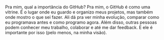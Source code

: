 Pra mim, qual a importância do GitHub?
Pra mim, o GitHub é como uma vitrine. É o lugar onde eu guardo e organizo meus projetos, mas também onde mostro o que sei fazer. Ali dá pra ver minha evolução, comparar como eu programava antes e como programo agora. Além disso, outras pessoas podem conhecer meu trabalho, colaborar e até me dar feedback. E ele é importante por isso (pelo menos, na minha visão).